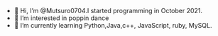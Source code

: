 - 👋 Hi, I’m @Mutsuro0704.I started programming in October 2021.
- 👀 I’m interested in poppin dance
- 🌱 I’m currently learning Python,Java,c++, JavaScript, ruby, MySQL.
 


<!---
Mutsuro0704/Mutsuro0704 is a ✨ special ✨ repository because its `README.md` (this file) appears on your GitHub profile.
You can click the Preview link to take a look at your changes.
--->
